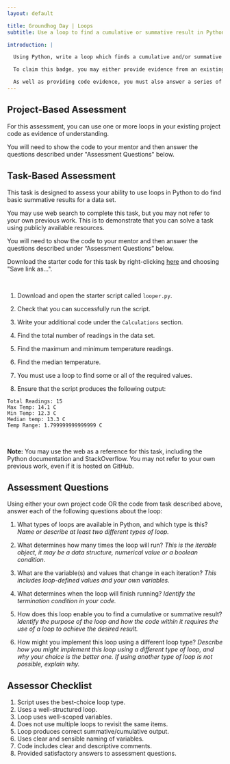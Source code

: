 ```yaml
---
layout: default

title: Groundhog Day | Loops
subtitle: Use a loop to find a cumulative or summative result in Python

introduction: |

  Using Python, write a loop which finds a cumulative and/or summative result from a data set.

  To claim this badge, you may either provide evidence from an existing project OR complete the student task. Both assessment options are detailed below.

  As well as providing code evidence, you must also answer a series of questions about your loop code.
---
```





## Project-Based Assessment

For this assessment, you can use one or more loops in your existing project code as evidence of understanding.

You will need to show the code to your mentor and then answer the questions described under "Assessment Questions" below.





## Task-Based Assessment

This task is designed to assess your ability to use loops in Python to do find basic summative results for a data set.

You may use web search to complete this task, but you may not refer to your own previous work. This is to demonstrate that you can solve a task using publicly available resources.

You will need to show the code to your mentor and then answer the questions described under “Assessment Questions” below.

Download the starter code for this task by right-clicking [here](looper.py) and choosing "Save link as...".


<br>


1. Download and open the starter script called `looper.py`.

2. Check that you can successfully run the script.

3. Write your additional code under the `Calculations` section.

4. Find the total number of readings in the data set.

5. Find the maximum and minimum temperature readings.

6. Find the median temperature.

7. You must use a loop to find some or all of the required values.

8. Ensure that the script produces the following output:

```text
Total Readings: 15
Max Temp: 14.1 C
Min Temp: 12.3 C
Median temp: 13.3 C   
Temp Range: 1.799999999999999 C
```


<br>


**Note:** You may use the web as a reference for this task, including the Python documentation and StackOverflow. You may not refer to your own previous work, even if it is hosted on GitHub.




## Assessment Questions

Using either your own project code OR the code from task described above, answer each of the following questions about the loop:

1. What types of loops are available in Python, and which type is this?
  _Name or describe at least two different types of loop._

2. What determines how many times the loop will run?
  _This is the iterable object, it may be a data structure, numerical value or a boolean condition._

3. What are the variable(s) and values that change in each iteration?
  _This includes loop-defined values and your own variables._

4. What determines when the loop will finish running?
  _Identify the termination condition in your code._

5. How does this loop enable you to find a cumulative or summative result?
  _Identify the purpose of the loop and how the code within it requires the use of a loop to achieve the desired result._

6. How might you implement this loop using a different loop type?
  _Describe how you might implement this loop using a different type of loop, and why your choice is the better one. If using another type of loop is not possible, explain why._




## Assessor Checklist

1. Script uses the best-choice loop type.
2. Uses a well-structured loop.
3. Loop uses well-scoped variables.
4. Does not use multiple loops to revisit the same items.
5. Loop produces correct summative/cumulative output.
6. Uses clear and sensible naming of variables.
7. Code includes clear and descriptive comments.
8. Provided satisfactory answers to assessment questions.

